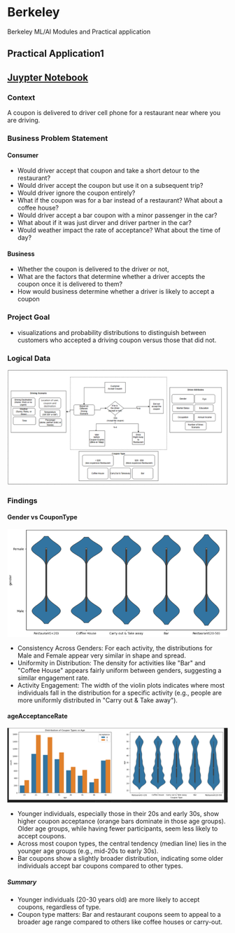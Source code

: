 # Berkeley
Berkeley ML/AI Modules and Practical application

## Practical Application1 <Will the Customer Accept the Coupon>

## [Juypter Notebook](https://github.com/Jhonson924/berkeley/blob/main/practical%20application1/coupons.ipynb)

### Context
A coupon is delivered to driver cell phone for a restaurant near where you are driving.

### Business Problem Statement

#### Consumer <Coupon>
- Would driver accept that coupon and take a short detour to the restaurant? 
- Would driver accept the coupon but use it on a subsequent trip? 
- Would driver ignore the coupon entirely? 
- What if the coupon was for a bar instead of a restaurant? What about a coffee house? 
- Would driver accept a bar coupon with a minor passenger in the car? 
- What about if it was just dirver and driver partner in the car? 
- Would weather impact the rate of acceptance? What about the time of day?

#### Business
- Whether the coupon is delivered to the driver or not, 
- What are the factors that determine whether a driver accepts the coupon once it is delivered to them? 
- How would business determine whether a driver is likely to accept a coupon

### Project Goal
- visualizations and probability distributions to distinguish between customers who accepted a driving coupon versus those that did not.

### Logical Data

![Business Process](./practical%20application1/images/data-logic.png)

### Findings

#### Gender vs CouponType
![Business Process](./practical%20application1/images/genderVsCouponType.png)

- Consistency Across Genders: For each activity, the distributions for Male and Female appear very similar in shape and spread.
- Uniformity in Distribution: The density for activities like "Bar" and "Coffee House" appears fairly uniform between genders, suggesting a similar engagement rate.
- Activity Engagement: The width of the violin plots indicates where most individuals fall in the distribution for a specific activity (e.g., people are more uniformly distributed in "Carry out & Take away").

#### ageAcceptanceRate
![Business Process](./practical%20application1/images/ageAcceptanceRate.png)

 - Younger individuals, especially those in their 20s and early 30s, show higher coupon acceptance (orange bars dominate in those age groups). Older age groups, while having fewer participants, seem less likely to accept coupons.
- Across most coupon types, the central tendency (median line) lies in the younger age groups (e.g., mid-20s to early 30s).
- Bar coupons show a slightly broader distribution, indicating some older individuals accept bar coupons compared to other types.
##### Summary
- Younger individuals (20-30 years old) are more likely to accept coupons, regardless of type.
- Coupon type matters: Bar and restaurant coupons seem to appeal to a broader age range compared to others like coffee houses or carry-out.

